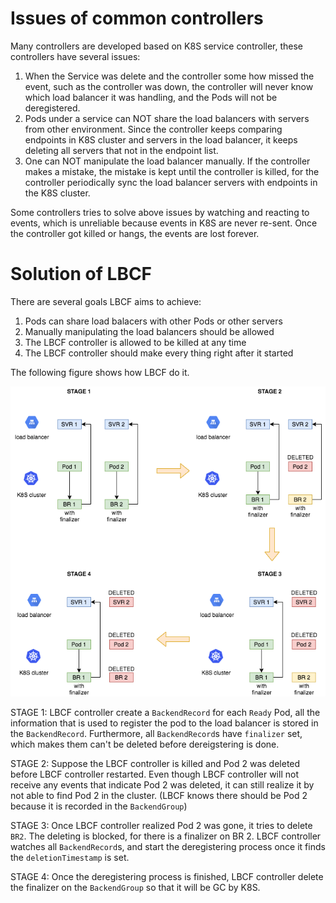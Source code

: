 # Issues of common controllers
Many controllers are developed based on K8S service controller, these controllers have several issues:  
1. When the Service was delete and the controller some how missed the event, such as the controller was down, the controller will never know which load balancer it was handling, and the Pods will not be deregistered.  
2. Pods under a service can NOT share the load balancers with servers from other environment. Since the controller keeps comparing endpoints in K8S cluster and servers in the load balancer, it keeps deleting all servers that not in the endpoint list.  
3. One can NOT manipulate the load balancer manually. If the controller makes a mistake, the mistake is kept until the controller is killed, for the controller periodically sync the load balancer servers with endpoints in the K8S cluster.

Some controllers tries to solve above issues by watching and reacting to events, which is unreliable because events in K8S are never re-sent. Once the controller got killed or hangs, the events are lost forever.
    
# Solution of LBCF
There are several goals LBCF aims to achieve:    
1. Pods can share load balacers with other Pods or other servers  
2. Manually manipulating the load balancers should be allowed  
3. The LBCF controller is allowed to be killed at any time  
4. The LBCF controller should make every thing right after it started  

The following figure shows how LBCF do it.

![LBCF keeps pod information in BackendRecords](/docs/design/media/lbcf-consistency.png)  

STAGE 1: LBCF controller create a `BackendRecord` for each `Ready` Pod, all the information that is used to register the pod to the load balancer is stored in the `BackendRecord`. Furthermore, all `BackendRecord`s have `finalizer` set, which makes them can't be deleted before dereigstering is done.  

STAGE 2: Suppose the LBCF controller is killed and Pod 2 was deleted before LBCF controller restarted. Even though LBCF controller will not receive any events that indicate Pod 2 was deleted, it can still realize it by not able to find Pod 2 in the cluster. (LBCF knows there should be Pod 2 because it is recorded in the `BackendGroup`)  

STAGE 3: Once LBCF controller realized Pod 2 was gone, it tries to delete `BR2`. The deleting is blocked, for there is a finalizer on BR 2. LBCF controller watches all `BackendRecord`s, and start the deregistering process once it finds the `deletionTimestamp` is set.  

STAGE 4: Once the deregistering process is finished, LBCF controller delete the finalizer on the `BackendGroup` so that it will be GC by K8S.